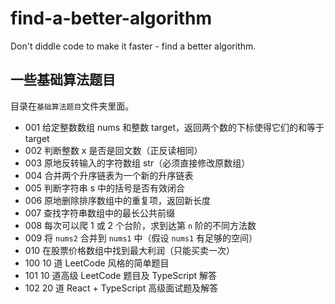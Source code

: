 # find-a-better-algorithm

Don't diddle code to make it faster - find a better algorithm.

## 一些基础算法题目

目录在`基础算法题目`文件夹里面。

- 001 给定整数数组 nums 和整数 target，返回两个数的下标使得它们的和等于 target
- 002 判断整数 x 是否是回文数（正反读相同）
- 003 原地反转输入的字符数组 str（必须直接修改原数组）
- 004 合并两个升序链表为一个新的升序链表
- 005 判断字符串 s 中的括号是否有效闭合
- 006 原地删除排序数组中的重复项，返回新长度
- 007 查找字符串数组中的最长公共前缀
- 008 每次可以爬 1 或 2 个台阶，求到达第 `n` 阶的不同方法数
- 009 将 `nums2` 合并到 `nums1` 中（假设 `nums1` 有足够的空间）
- 010 在股票价格数组中找到最大利润（只能买卖一次）
- 100 10 道 LeetCode 风格的简单题目
- 101 10 道高级 LeetCode 题目及 TypeScript 解答
- 102 20 道 React + TypeScript 高级面试题及解答
